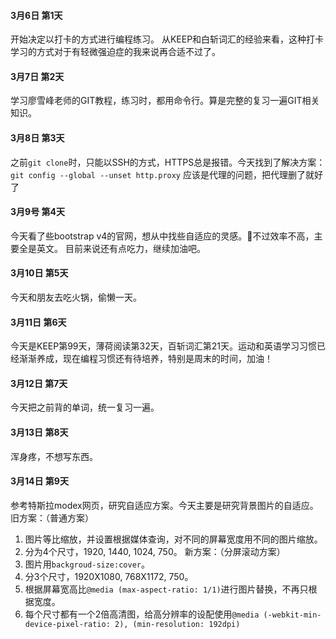 #### 3月6日 第1天
开始决定以打卡的方式进行编程练习。
从KEEP和白斩词汇的经验来看，这种打卡学习的方式对于有轻微强迫症的我来说再合适不过了。

#### 3月7日 第2天
学习廖雪峰老师的GIT教程，练习时，都用命令行。算是完整的复习一遍GIT相关知识。

#### 3月8日 第3天
之前`git clone`时，只能以SSH的方式，HTTPS总是报错。今天找到了解决方案：
`git config --global --unset http.proxy`
应该是代理的问题，把代理删了就好了

#### 3月9号 第4天
今天看了些bootstrap v4的官网，想从中找些自适应的灵感。不过效率不高，主要全是英文。
目前来说还有点吃力，继续加油吧。

#### 3月10日 第5天
今天和朋友去吃火锅，偷懒一天。

#### 3月11日 第6天
今天是KEEP第99天，薄荷阅读第32天，百斩词汇第21天。运动和英语学习习惯已经渐渐养成，现在编程习惯还有待培养，特别是周末的时间，加油！

#### 3月12日 第7天
今天把之前背的单词，统一复习一遍。

#### 3月13日 第8天
浑身疼，不想写东西。

#### 3月14日 第9天
参考特斯拉modex网页，研究自适应方案。今天主要是研究背景图片的自适应。
旧方案：（普通方案）
1. 图片等比缩放，并设置根据媒体查询，对不同的屏幕宽度用不同的图片缩放。
2. 分为4个尺寸，1920, 1440, 1024, 750。
新方案：（分屏滚动方案）
1. 图片用`backgroud-size:cover`。
2. 分3个尺寸，1920X1080, 768X1172, 750。
3. 根据屏幕宽高比`@media (max-aspect-ratio: 1/1)`进行图片替换，不再只根据宽度。
4. 每个尺寸都有一个2倍高清图，给高分辨率的设配使用`@media (-webkit-min-device-pixel-ratio: 2), (min-resolution: 192dpi)`
